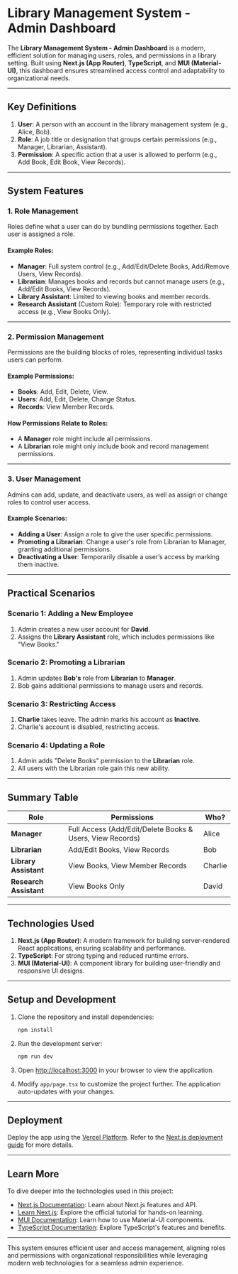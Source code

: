 # Library Management System - Admin Dashboard

The **Library Management System - Admin Dashboard** is a modern, efficient solution for managing users, roles, and permissions in a library setting. Built using **Next.js (App Router)**, **TypeScript**, and **MUI (Material-UI)**, this dashboard ensures streamlined access control and adaptability to organizational needs.

---

## **Key Definitions**

1. **User**: A person with an account in the library management system (e.g., Alice, Bob).
2. **Role**: A job title or designation that groups certain permissions (e.g., Manager, Librarian, Assistant).
3. **Permission**: A specific action that a user is allowed to perform (e.g., Add Book, Edit Book, View Records).

---

## **System Features**

### **1. Role Management**

Roles define what a user can do by bundling permissions together. Each user is assigned a role.

#### Example Roles:
- **Manager**: Full system control (e.g., Add/Edit/Delete Books, Add/Remove Users, View Records).
- **Librarian**: Manages books and records but cannot manage users (e.g., Add/Edit Books, View Records).
- **Library Assistant**: Limited to viewing books and member records.
- **Research Assistant** (Custom Role): Temporary role with restricted access (e.g., View Books Only).

---

### **2. Permission Management**

Permissions are the building blocks of roles, representing individual tasks users can perform.

#### Example Permissions:
- **Books**: Add, Edit, Delete, View.
- **Users**: Add, Edit, Delete, Change Status.
- **Records**: View Member Records.

#### How Permissions Relate to Roles:
- A **Manager** role might include all permissions.
- A **Librarian** role might only include book and record management permissions.

---

### **3. User Management**

Admins can add, update, and deactivate users, as well as assign or change roles to control user access.

#### Example Scenarios:
- **Adding a User**: Assign a role to give the user specific permissions.
- **Promoting a Librarian**: Change a user's role from Librarian to Manager, granting additional permissions.
- **Deactivating a User**: Temporarily disable a user’s access by marking them inactive.

---

## **Practical Scenarios**

### **Scenario 1: Adding a New Employee**
1. Admin creates a new user account for **David**.
2. Assigns the **Library Assistant** role, which includes permissions like "View Books."

### **Scenario 2: Promoting a Librarian**
1. Admin updates **Bob's** role from **Librarian** to **Manager**.
2. Bob gains additional permissions to manage users and records.

### **Scenario 3: Restricting Access**
1. **Charlie** takes leave. The admin marks his account as **Inactive**.
2. Charlie's account is disabled, restricting access.

### **Scenario 4: Updating a Role**
1. Admin adds "Delete Books" permission to the **Librarian** role.
2. All users with the Librarian role gain this new ability.

---

## **Summary Table**

| **Role**               | **Permissions**                                   | **Who?**        |
|-------------------------|---------------------------------------------------|-----------------|
| **Manager**             | Full Access (Add/Edit/Delete Books & Users, View Records) | Alice           |
| **Librarian**           | Add/Edit Books, View Records                     | Bob             |
| **Library Assistant**   | View Books, View Member Records                  | Charlie         |
| **Research Assistant**  | View Books Only                                  | David           |

---

## **Technologies Used**

1. **Next.js (App Router)**: A modern framework for building server-rendered React applications, ensuring scalability and performance.
2. **TypeScript**: For strong typing and reduced runtime errors.
3. **MUI (Material-UI)**: A component library for building user-friendly and responsive UI designs.

---

## **Setup and Development**

1. Clone the repository and install dependencies:
   ```bash
   npm install
   ```

2. Run the development server:
   ```bash
   npm run dev
   ```

3. Open [http://localhost:3000](http://localhost:3000) in your browser to view the application.

4. Modify `app/page.tsx` to customize the project further. The application auto-updates with your changes.

---

## **Deployment**

Deploy the app using the [Vercel Platform](https://vercel.com/new). Refer to the [Next.js deployment guide](https://nextjs.org/docs/app/building-your-application/deploying) for more details.

---

## **Learn More**

To dive deeper into the technologies used in this project:

- [Next.js Documentation](https://nextjs.org/docs): Learn about Next.js features and API.
- [Learn Next.js](https://nextjs.org/learn): Explore the official tutorial for hands-on learning.
- [MUI Documentation](https://mui.com/): Learn how to use Material-UI components.
- [TypeScript Documentation](https://www.typescriptlang.org/): Explore TypeScript's features and benefits.

---

This system ensures efficient user and access management, aligning roles and permissions with organizational responsibilities while leveraging modern web technologies for a seamless admin experience.
